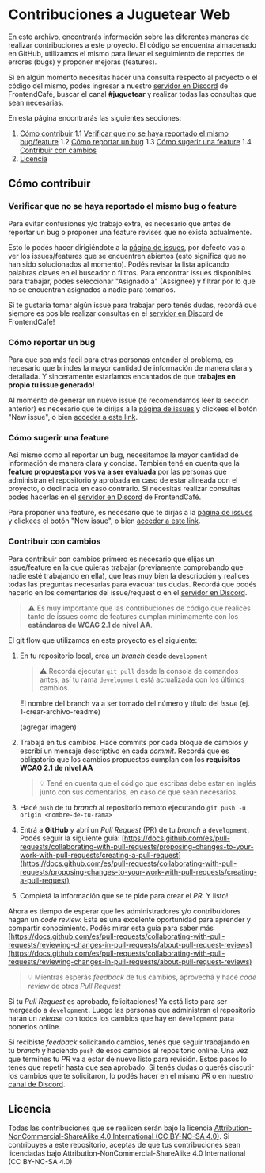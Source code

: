 # Contribuciones a Juguetear Web

En este archivo, encontrarás información sobre las diferentes maneras de realizar contribuciones a este proyecto. El código se encuentra almacenado en GitHub, utilizamos el mismo para llevar el seguimiento de reportes de errores (bugs) y proponer mejoras (features).

Si en algún momento necesitas hacer una consulta respecto al proyecto o el código del mismo, podés ingresar a nuestro [servidor en Discord](https://discord.com/invite/frontendcafe) de FrontendCafé, buscar el canal **#juguetear** y realizar todas las consultas que sean necesarias.

En esta página encontrarás las siguientes secciones:

1. [Cómo contribuir](#cómo-contribuir)
   1.1 [Verificar que no se haya reportado el mismo bug/feature](#verificar-que-no-se-haya-reportado-el-mismo-bug-o-feature)
   1.2 [Cómo reportar un bug](#cómo-reportar-un-bug)
   1.3 [Cómo sugerir una feature](#cómo-sugerir-una-feature)
   1.4 [Contribuir con cambios](#contribuir-con-cambios)
2. [Licencia](#licencia)

## Cómo contribuir

### Verificar que no se haya reportado el mismo bug o feature

Para evitar confusiones y/o trabajo extra, es necesario que antes de reportar un bug o proponer una feature revises que no exista actualmente.

Esto lo podés hacer dirigiéndote a la [página de issues](https://github.com/Juguetear/juguetear-web/issues), por defecto vas a ver los issues/features que se encuentren abiertos (esto significa que no han sido solucionados al momento). Podés revisar la lista aplicando palabras claves en el buscador o filtros. Para encontrar issues disponibles para trabajar, podes seleccionar "Asignado a" (Assignee) y filtrar por lo que no se encuentran asignados a nadie para tomarlos.

Si te gustaría tomar algún issue para trabajar pero tenés dudas, recordá que siempre es posible realizar consultas en el [servidor en Discord](https://discord.com/invite/frontendcafe) de FrontendCafé!

### Cómo reportar un bug

Para que sea más facil para otras personas entender el problema, es necesario que brindes la mayor cantidad de información de manera clara y detallada. Y sinceramente estaríamos encantados de que **trabajes en propio tu issue generado!**

Al momento de generar un nuevo issue (te recomendámos leer la sección anterior) es necesario que te dirijas a la [página de issues](https://github.com/Juguetear/juguetear-web/issues) y clickees el botón "New issue", o bien [acceder a este link](https://github.com/Juguetear/juguetear-web/issues/new).

<!-- TODO Change hyperlink -->
<!-- TODO Create Issue template and describe it here -->

### Cómo sugerir una feature

Así mismo como al reportar un bug, necesitamos la mayor cantidad de información de manera clara y concisa. También tené en cuenta que la **feature propuesta por vos va a ser evaluada** por las personas que administran el repositorio y aprobada en caso de estar alineada con el proyecto, o declinada en caso contrario. Si necesitas realizar consultas podes hacerlas en el [servidor en Discord](https://discord.com/invite/frontendcafe) de FrontendCafé.

Para proponer una feature, es necesario que te dirjas a la [página de issues](https://github.com/Juguetear/juguetear-web/issues) y clickees el botón "New issue", o bien [acceder a este link](https://github.com/Juguetear/juguetear-web/issues/new).

<!-- TODO Create Feat template and describe it here -->
<!-- TODO Change hyperlink -->

### Contribuir con cambios

Para contribuir con cambios primero es necesario que elijas un issue/feature en la que quieras trabajar (previamente comprobando que nadie esté trabajando en ella), que leas muy bien la descripción y realices todas las preguntas necesarias para evacuar tus dudas. Recordá que podés hacerlo en los comentarios del issue/request o en el [servidor en Discord](https://discord.com/invite/frontendcafe).

> ⚠️ Es muy importante que las contribuciones de código que realices tanto de issues como de features cumplan mínimamente con los **estándares de WCAG 2.1 de nivel AA**.

El git flow que utilizamos en este proyecto es el siguiente:

1. En tu repositorio local, crea un _branch_ desde `development`

   > ⚠️ Recordá ejecutar `git pull` desde la consola de comandos antes, así tu rama `development` está actualizada con los últimos cambios.

   El nombre del branch va a ser tomado del número y título del _issue_ (ej. 1-crear-archivo-readme)

   (agregar imagen)

2. Trabajá en tus cambios. Hacé commits por cada bloque de cambios y escribí un mensaje descriptivo en cada _commit_. Recordá que es obligatorio que los cambios propuestos cumplan con los **requisitos WCAG 2.1 de nivel AA**

   > 💡 Tené en cuenta que el código que escribas debe estar en inglés junto con sus comentarios, en caso de que sean necesarios.

3. Hacé `push` de tu _branch_ al repositorio remoto ejecutando `git push -u origin <nombre-de-tu-rama>`

4. Entrá a **GitHub** y abrí un _Pull Request_ (PR) de tu _branch_ a `development`. Podés seguir la siguiente guía: [https://docs.github.com/es/pull-requests/collaborating-with-pull-requests/proposing-changes-to-your-work-with-pull-requests/creating-a-pull-request](https://docs.github.com/es/pull-requests/collaborating-with-pull-requests/proposing-changes-to-your-work-with-pull-requests/creating-a-pull-request)

5. Completá la información que se te pide para crear el _PR_. Y listo!

Ahora es tiempo de esperar que les administradores y/o contribuidores hagan un _code review._ Esta es una excelente oportunidad para aprender y compartir conocimiento. Podés mirar esta guía para saber más [https://docs.github.com/es/pull-requests/collaborating-with-pull-requests/reviewing-changes-in-pull-requests/about-pull-request-reviews](https://docs.github.com/es/pull-requests/collaborating-with-pull-requests/reviewing-changes-in-pull-requests/about-pull-request-reviews)

> 💡 Mientras esperás _feedback_ de tus cambios, aprovechá y hacé _code review_ de otros _Pull Request_

Si tu _Pull Request_ es aprobado, felicitaciones! Ya está listo para ser mergeado a `development`. Luego las personas que administran el repositorio harán un _release_ con todos los cambios que hay en `development` para ponerlos online.

Si recibiste _feedback_ solicitando cambios, tenés que seguir trabajando en tu _branch_ y haciendo `push` de esos cambios al repositorio online. Una vez que termines tu _PR_ va a estar de nuevo listo para revisión. Estos pasos lo tenés que repetir hasta que sea aprobado. Si tenés dudas o querés discutir los cambios que te solicitaron, lo podés hacer en el mismo _PR_ o en nuestro [canal de Discord](https://discord.com/invite/frontendcafe).

## Licencia

Todas las contribuciones que se realicen serán bajo la licencia [Attribution-NonCommercial-ShareAlike 4.0 International (CC BY-NC-SA 4.0)](https://github.com/Juguetear/juguetear-web/blob/development/LICENSE-CC-BY-NC-SA).
Si contribuyes a este repositorio, aceptas de que tus contribuciones sean licenciadas bajo Attribution-NonCommercial-ShareAlike 4.0 International (CC BY-NC-SA 4.0)
